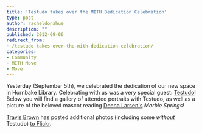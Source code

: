 ```yaml
---
title: 'Testudo takes over the MITH Dedication Celebration'
type: post
author: racheldonahue
description: ""
published: 2012-09-06
redirect_from: 
- /testudo-takes-over-the-mith-dedication-celebration/
categories:
- Community
- MITH Move
- Move
---
```

Yesterday (September 5th), we celebrated the dedication of our new space in Hornbake Library. Celebrating with us was a very special guest: [Testudo](http://www.umd.edu/testudo.html "All About Testudo")! Below you will find a gallery of attendee portraits with Testudo, as well as a picture of the beloved mascot reading [Deena Larsen's](http://mith.umd.edu/larsen/ "The Deena Larsen Collection") _Marble Springs_!

[Travis Brown](http://mith.umd.edu/people/person/travis-brown/ "Travis Brown") has posted additional photos (including some _without_ Testudo) [to Flickr](http://www.flickr.com/photos/travisbrown/sets/72157631427840226/with/7939890054/ "Travis Brown's Flickr page").
